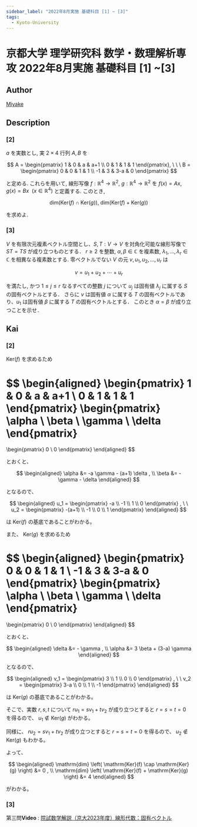 ```yaml
---
sidebar_label: "2022年8月実施 基礎科目 [1] ~ [3]"
tags:
  - Kyoto-University
---
```

# 京都大学 理学研究科 数学・数理解析専攻 2022年8月実施 基礎科目 \[1\] ~\[3\]

## **Author**
[Miyake](https://miyake.github.io/exams/index.html)

## **Description**
### \[2\]
$a$ を実数とし, 実 $2 \times 4$ 行列 $A, B$ を

$$
A = \begin{pmatrix}
1 & 0 & a & a+1 \\ 0 & 1 & 1 & 1
\end{pmatrix},
\ \ \ 
B = \begin{pmatrix}
0 & 0 & 1 & 1 \\ -1 & 3 & 3-a & 0
\end{pmatrix}
$$

と定める. これらを用いて, 線形写像 $f: \mathbb{R}^4 \rightarrow \mathbb{R}^2$, $g: \mathbb{R}^4 \rightarrow \mathbb{R}^2$ を $f(x) = Ax$, $g(x) = Bx \ \ (x \in \mathbb{R}^4 )$ と定義する. このとき,

$$
\text{dim}(\text{Ker}(f) \cap \text{Ker}(g)),\  \text{dim}(\text{Ker}(f) + \text{Ker}(g))
$$

を求めよ.

### \[3\]
$V$ を有限次元複素ベクトル空間とし、$S,T : V \rightarrow V$ を対角化可能な線形写像で $ST = TS$ が成り立つものとする．
$r \geq 2$ を整数, $\alpha, \beta \in \mathbb{C}$ を複素数, $\lambda_1, \ldots, \lambda_r \in \mathbb{C}$ を相異なる複素数とする.
零ベクトルでない $V$ の元 $v, u_1, u_2, \ldots, u_r$ は

$$
v = u_1 + u_2 + \cdots + u_r
$$

を満たし, かつ $1 \leq j \leq r$ なるすべての整数 $j$ について $u_j$ は固有値 $\lambda_j$ に属する $S$ の固有ベクトルとする．
さらに $v$ は固有値 $\alpha$ に属する $T$ の固有ベクトルであり、$u_1$ は固有値 $\beta$ に属する $T$ の固有ベクトルとする．
このとき $\alpha = \beta$ が成り立つことを示せ． 

## **Kai**
### \[2\]
$\mathrm{Ker}(f)$ を求めるため

$$
\begin{aligned}
\begin{pmatrix} 1 & 0 & a & a+1 \\ 0 & 1 & 1 & 1 \end{pmatrix}
\begin{pmatrix} \alpha \\ \beta \\ \gamma \\ \delta \end{pmatrix}
=
\begin{pmatrix} 0 \\ 0 \end{pmatrix}
\end{aligned}
$$

とおくと、

$$
\begin{aligned}
\alpha &= -a \gamma - (a+1) \delta
, \\
\beta &= - \gamma - \delta
\end{aligned}
$$

となるので、

$$
\begin{aligned}
u_1 = \begin{pmatrix} -a \\ -1 \\ 1 \\ 0 \end{pmatrix}
, \ \ 
u_2 = \begin{pmatrix} -(a+1) \\ -1 \\ 0 \\ 1 \end{pmatrix}
\end{aligned}
$$

は $\mathrm{Ker}(f)$ の基底であることがわかる。

また、 $\mathrm{Ker}(g)$ を求めるため

$$
\begin{aligned}
\begin{pmatrix} 0 & 0 & 1 & 1 \\ -1 & 3 & 3-a & 0 \end{pmatrix}
\begin{pmatrix} \alpha \\ \beta \\ \gamma \\ \delta \end{pmatrix}
=
\begin{pmatrix} 0 \\ 0 \end{pmatrix}
\end{aligned}
$$

とおくと、

$$
\begin{aligned}
\delta &= - \gamma
, \\
\alpha &= 3 \beta + (3-a) \gamma
\end{aligned}
$$

となるので、

$$
\begin{aligned}
v_1 = \begin{pmatrix} 3 \\ 1 \\ 0 \\ 0 \end{pmatrix}
, \ \ 
v_2 = \begin{pmatrix} 3-a \\ 0 \\ 1 \\ -1 \end{pmatrix}
\end{aligned}
$$

は $\mathrm{Ker}(g)$ の基底であることがわかる。

そこで、実数 $r,s,t$ について
$r u_1 = s v_1 + t v_2$ が成り立つとすると
$r=s=t=0$ を得るので、 $u_1 \notin \mathrm{Ker}(g)$ がわかる。

同様に、 $r u_2 = s v_1 + t v_2$ が成り立つとすると
$r=s=t=0$ を得るので、 $u_2 \notin \mathrm{Ker}(g)$ もわかる。

よって、

$$
\begin{aligned}
\mathrm{dim} \left( \mathrm{Ker}(f) \cap \mathrm{Ker}(g) \right)
&= 0
, \\
\mathrm{dim} \left( \mathrm{Ker}(f) + \mathrm{Ker}(g) \right)
&= 4
\end{aligned}
$$

がわかる。

### \[3\]

第三問**Video** : [院試数学解説（京大2023年度）線形代数：固有ベクトル](https://www.youtube.com/watch?v=ZctxGROqe6A)